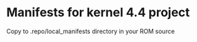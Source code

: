 Manifests for kernel 4.4 project
=========================================

Copy to .repo/local_manifests directory in your ROM source
